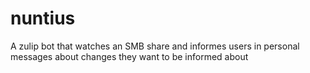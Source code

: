 # nuntius
A zulip bot that watches an SMB share and informes users in personal messages about changes they want to be informed about
